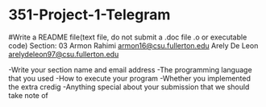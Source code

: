 # 351-Project-1-Telegram

#Write a README file(text file, do not submit a .doc file .o or executable code)
Section: 03
Armon Rahimi armon16@csu.fullerton.edu
Arely De Leon arelydeleon97@csu.fullerton.edu

-Write your section name and email address
-The programming language that you used
-How to execute your program
-Whether you implemented the extra credig
-Anything special about your submission that we should take note of
